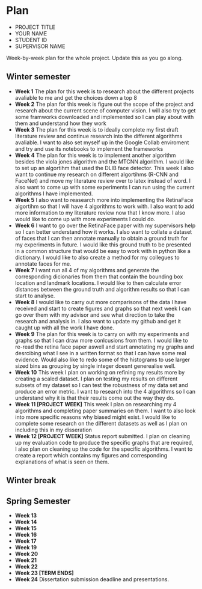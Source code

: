 # Plan

* PROJECT TITLE
* YOUR NAME
* STUDENT ID
* SUPERVISOR NAME

Week-by-week plan for the whole project. Update this as you go along.

## Winter semester

* **Week 1**
The plan for this week is to research about the different projects avaliable to me and get the choices down a top 8
* **Week 2**
The plan for this week is figure out the scope of the project and research about the current scene of computer vision. I will also try to get some framworks downloaded and implemented so I can play about with them and understand how they work
* **Week 3**
The plan for this week is to ideally complete my first draft literature review and continue research into the different algorithms avaliable. I want to also set myself up in the Google Collab enviroment and try and use its notebooks to implement the frameworks
* **Week 4**
The plan for this week is to implement another algorithm besides the viola jones algorithm and the MTCNN algorithm. I would like to set up an algortihm that used the DLIB face detector. This week I also want to continue my research on different algortihms (R-CNN and FaceNet) and move my literature review over to latex instead of word. I also want to come up with some experiments I can run using the current algorithms I have implemented.
* **Week 5**
 I also want to reasearch more into implementing the RetinaFace algortihm so that I will have 4 algorithms to work with. I also want to add more information to my literature review now that I know more. I also would like to come up with more experiments I could do.
* **Week 6**
I want to go over the RetinaFace paper with my supervisors help so I can better understand how it works. I also want to collate a dataset of faces that I can then annotate manually to obtain a ground truth for my experiments in future. I would like this ground truth to be presented in a common structure that would be easy to work with in python like a dictionary. I would like to also create a method for my collegues to annotate faces for me.
* **Week 7**
I want run all 4 of my algorithms and generate the corresponding dicionaries from them that contain the bounding box location and landmark locations. I would like to then calculate error distances between the ground truth and algorithm results so that I can start to analyse.
* **Week 8**
I would like to carry out more comparisons of the data I have received and start to create figures and graphs so that next week I can go over them with my advisor and see what direction to take the research and analysis in. I also want to update my github and get it caught up with all the work I have done.
* **Week 9**
The plan for this week is to carry on with my experiments and graphs so that I can draw more conlcusions from them. I would like to re-read the retina face paper aswell and start annotating my graphs and desrcibing what I see in a written format so that I can have some real evidence. Would also like to redo some of the histograms to use larger sized bins as grouping by single integer doesnt generealise well.
* **Week 10**
This week I plan on working on refining my results more by creating a scaled dataset. I plan on testing my results on different subsets of my dataset so I can test the robustness of my data set and produce an error metric. I want to research into the 4 algorithms so I can understand why it is that their results come out the way they do.
* **Week 11 [PROJECT WEEK]**
This week I plan on researching my 4 algorithms and completing paper summaries on them. I want to also look into more specific reasons why biased might exist. I would like to complete some research on the different datasets as well as I plan on including this in my disseration
* **Week 12 [PROJECT WEEK]** Status report submitted.
I plan on cleaning up my evaluation code to produce the specific graphs that are required, I also plan on cleaning up the code for the specific algorithms. I want to create a report which contains my figures and corresponding explanations of what is seen on them. 

## Winter break

## Spring Semester

* **Week 13**
* **Week 14**
* **Week 15**
* **Week 16**
* **Week 17**
* **Week 19**
* **Week 20**
* **Week 21**
* **Week 22**
* **Week 23 [TERM ENDS]**
* **Week 24** Dissertation submission deadline and presentations.

